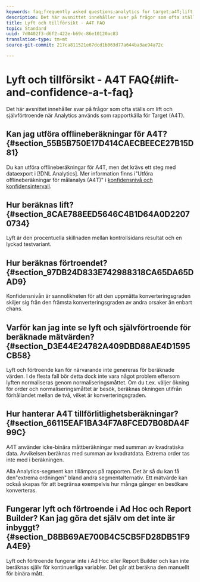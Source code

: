 ```yaml
---
keywords: faq;frequently asked questions;analytics for target;a4T;lift;ad hoc;report builder;confidence
description: Det här avsnittet innehåller svar på frågor som ofta ställs om lift och självförtroende när Analytics används som rapportkälla för Target (A4T).
title: Lyft och tillförsikt - A4T FAQ
topic: Standard
uuid: 7d0402f3-d6f2-422e-b69c-86e10120ac83
translation-type: tm+mt
source-git-commit: 217ca811521e67dcd1b063d77a644ba3ae94a72c

---
```



# Lyft och tillförsikt - A4T FAQ{#lift-and-confidence-a-t-faq}

Det här avsnittet innehåller svar på frågor som ofta ställs om lift och självförtroende när Analytics används som rapportkälla för Target (A4T).

## Kan jag utföra offlineberäkningar för A4T? {#section_55B5B750E17D414CAECBEECE27B15D81}

Du kan utföra offlineberäkningar för A4T, men det krävs ett steg med dataexport i [!DNL Analytics]. Mer information finns i&quot;Utföra offlineberäkningar för målanalys (A4T)&quot; i [konfidensnivå och konfidensintervall](../../../c-reports/conversion-rate.md#concept_0D0002A1EBDF420E9C50E2A46F36629B).

## Hur beräknas lift? {#section_8CAE788EED5646C4B1D64A0D22070734}

Lyft är den procentuella skillnaden mellan kontrollsidans resultat och en lyckad testvariant.

## Hur beräknas förtroendet? {#section_97DB24D833E742988318CA65DA65DAD9}

Konfidensnivån är sannolikheten för att den uppmätta konverteringsgraden skiljer sig från den främsta konverteringsgraden av andra orsaker än enbart chans.

## Varför kan jag inte se lyft och självförtroende för beräknade mätvärden? {#section_D3E44E24782A409DBD88AE4D1595CB58}

Lyft och förtroende kan för närvarande inte genereras för beräknade värden. I de flesta fall bör detta dock inte vara något problem eftersom lyften normaliseras genom normaliseringsmåttet. Om du t.ex. väljer ökning för order och normaliseringsmåttet är besök, beräknas ökningen utifrån förhållandet mellan de två, vilket är konverteringsgraden.

## Hur hanterar A4T tillförlitlighetsberäkningar? {#section_66115EAF1BA34F7A8FCED7B08DA4F99C}

A4T använder icke-binära måttberäkningar med summan av kvadratiska data. Avvikelsen beräknas med summan av kvadratdata. Extrema order tas inte med i beräkningen.

Alla Analytics-segment kan tillämpas på rapporten. Det är så du kan få den&quot;extrema ordningen&quot; bland andra segmentalternativ. Ett mätvärde kan också skapas för att begränsa exempelvis hur många gånger en besökare konverteras.

## Fungerar lyft och förtroende i Ad Hoc och Report Builder? Kan jag göra det själv om det inte är inbyggt? {#section_D8BB69AE700B4C5CB5FD28DB51F9A4E9}

Lyft och förtroende fungerar inte i Ad Hoc eller Report Builder och kan inte beräknas själv för kontinuerliga variabler. Det går att beräkna den manuellt för binära mått.
